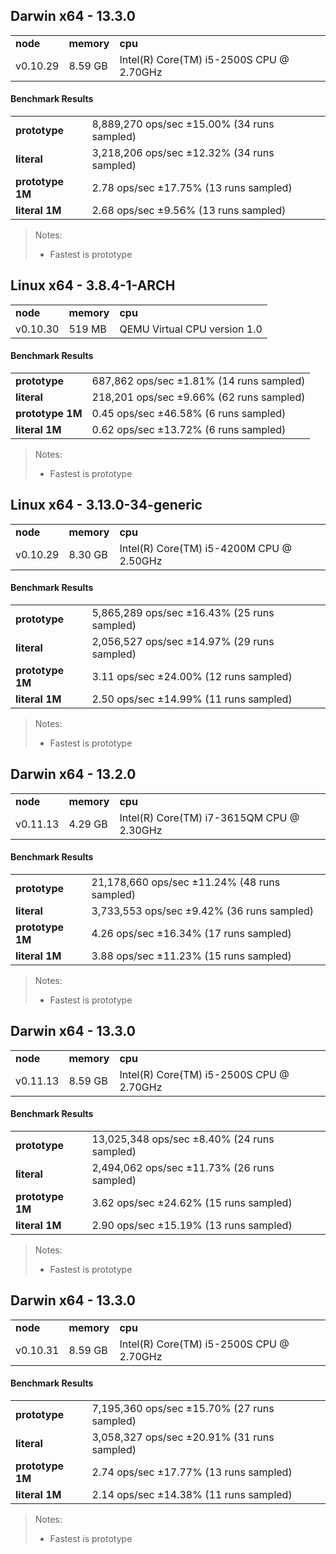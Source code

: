 Darwin x64 - 13.3.0
-----

<table><tr><td><b>node</b></td><td><b>memory</b></td><td><b>cpu</b></td></tr><tr><td>v0.10.29</td><td>8.59 GB</td><td>Intel(R) Core(TM) i5-2500S CPU @ 2.70GHz</td></tr></table>

#### Benchmark Results ####

<table><tr><td><b>prototype</b></td><td>8,889,270 ops/sec ±15.00% (34 runs sampled)</td></tr><tr><td><b>literal</b></td><td>3,218,206 ops/sec ±12.32% (34 runs sampled)</td></tr><tr><td><b>prototype 1M</b></td><td>2.78 ops/sec ±17.75% (13 runs sampled)</td></tr><tr><td><b>literal 1M</b></td><td>2.68 ops/sec ±9.56% (13 runs sampled)</td></tr></table>

> Notes:
> - Fastest is prototype

Linux x64 - 3.8.4-1-ARCH
-----

<table><tr><td><b>node</b></td><td><b>memory</b></td><td><b>cpu</b></td></tr><tr><td>v0.10.30</td><td>519 MB</td><td>QEMU Virtual CPU version 1.0</td></tr></table>

#### Benchmark Results ####

<table><tr><td><b>prototype</b></td><td>687,862 ops/sec ±1.81% (14 runs sampled)</td></tr><tr><td><b>literal</b></td><td>218,201 ops/sec ±9.66% (62 runs sampled)</td></tr><tr><td><b>prototype 1M</b></td><td>0.45 ops/sec ±46.58% (6 runs sampled)</td></tr><tr><td><b>literal 1M</b></td><td>0.62 ops/sec ±13.72% (6 runs sampled)</td></tr></table>

> Notes:
> - Fastest is prototype

Linux x64 - 3.13.0-34-generic
-----

<table><tr><td><b>node</b></td><td><b>memory</b></td><td><b>cpu</b></td></tr><tr><td>v0.10.29</td><td>8.30 GB</td><td>Intel(R) Core(TM) i5-4200M CPU @ 2.50GHz</td></tr></table>

#### Benchmark Results ####

<table><tr><td><b>prototype</b></td><td>5,865,289 ops/sec ±16.43% (25 runs sampled)</td></tr><tr><td><b>literal</b></td><td>2,056,527 ops/sec ±14.97% (29 runs sampled)</td></tr><tr><td><b>prototype 1M</b></td><td>3.11 ops/sec ±24.00% (12 runs sampled)</td></tr><tr><td><b>literal 1M</b></td><td>2.50 ops/sec ±14.99% (11 runs sampled)</td></tr></table>

> Notes:
> - Fastest is prototype

Darwin x64 - 13.2.0
-----

<table><tr><td><b>node</b></td><td><b>memory</b></td><td><b>cpu</b></td></tr><tr><td>v0.11.13</td><td>4.29 GB</td><td>Intel(R) Core(TM) i7-3615QM CPU @ 2.30GHz</td></tr></table>

#### Benchmark Results ####

<table><tr><td><b>prototype</b></td><td>21,178,660 ops/sec ±11.24% (48 runs sampled)</td></tr><tr><td><b>literal</b></td><td>3,733,553 ops/sec ±9.42% (36 runs sampled)</td></tr><tr><td><b>prototype 1M</b></td><td>4.26 ops/sec ±16.34% (17 runs sampled)</td></tr><tr><td><b>literal 1M</b></td><td>3.88 ops/sec ±11.23% (15 runs sampled)</td></tr></table>

> Notes:
> - Fastest is prototype

Darwin x64 - 13.3.0
-----

<table><tr><td><b>node</b></td><td><b>memory</b></td><td><b>cpu</b></td></tr><tr><td>v0.11.13</td><td>8.59 GB</td><td>Intel(R) Core(TM) i5-2500S CPU @ 2.70GHz</td></tr></table>

#### Benchmark Results ####

<table><tr><td><b>prototype</b></td><td>13,025,348 ops/sec ±8.40% (24 runs sampled)</td></tr><tr><td><b>literal</b></td><td>2,494,062 ops/sec ±11.73% (26 runs sampled)</td></tr><tr><td><b>prototype 1M</b></td><td>3.62 ops/sec ±24.62% (15 runs sampled)</td></tr><tr><td><b>literal 1M</b></td><td>2.90 ops/sec ±15.19% (13 runs sampled)</td></tr></table>

> Notes:
> - Fastest is prototype

Darwin x64 - 13.3.0
-----

<table><tr><td><b>node</b></td><td><b>memory</b></td><td><b>cpu</b></td></tr><tr><td>v0.10.31</td><td>8.59 GB</td><td>Intel(R) Core(TM) i5-2500S CPU @ 2.70GHz</td></tr></table>

#### Benchmark Results ####

<table><tr><td><b>prototype</b></td><td>7,195,360 ops/sec ±15.70% (27 runs sampled)</td></tr><tr><td><b>literal</b></td><td>3,058,327 ops/sec ±20.91% (31 runs sampled)</td></tr><tr><td><b>prototype 1M</b></td><td>2.74 ops/sec ±17.77% (13 runs sampled)</td></tr><tr><td><b>literal 1M</b></td><td>2.14 ops/sec ±14.38% (11 runs sampled)</td></tr></table>

> Notes:
> - Fastest is prototype

